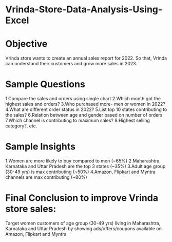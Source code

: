 # Vrinda-Store-Data-Analysis-Using-Excel
# Objective
Vrinda store wants to create an annual sales report for 2022. So that, Vrinda can understand their customers and grow more sales in 2023.



# Sample Questions
1.Compare the sales and orders using single chart
2.Which month got the highest sales and orders?
3.Who purchased more- men or women in 2022?
4.What are different order status in 2022?
5.List top 10 states contributing to the sales?
6.Relation between age and gender based on number of orders
7.Which channel is contributing to maximum sales?
8.Highest selling category?, etc.



# Sample Insights
1.Women are more likely to buy compared to men (~65%)
2.Maharashtra, Karnataka and Uttar Pradesh are the top 3 states (~35%)
3.Adult age group (30-49 yrs) is max contributing (~50%)
4.Amazon, Flipkart and Myntra channels are max contributing (~80%)


# Final Conclusion to improve Vrinda store sales:
Target women customers of age group (30-49 yrs) living in Maharashtra, Karnataka and Uttar Pradesh by showing ads/offers/coupons available on Amazon, Flipkart and Myntra
